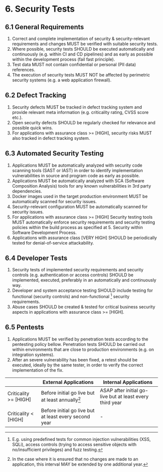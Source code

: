 # 6. Security Tests

## 6.1 General Requirements

1. Correct and complete implementation of security & security-relevant requirements and changes MUST be verified with suitable security tests.
2. Where possible, security tests SHOULD be executed automatically and continuously (e.g. within CI and CD pipelines) and as early as possible within the development process (fail fast principle).
3. Test data MUST not contain confidential or personal (PII data) references.
4. The execution of security tests MUST NOT be affected by perimetric security systems (e.g. a web application firewall).

## 6.2 Defect Tracking

1. Security defects MUST be tracked in defect tracking system and provide relevant meta information (e.g. criticality rating, CVSS score etc.).
2. Open security defects SHOULD be regularly checked for relevance and possible quick wins.
3. For applications with assurance class >= [HIGH], security risks MUST also tracked in defect tracking system.

## 6.3 Automated Security Testing

1. Applications MUST be automatically analyzed with security code scanning tools (SAST or IAST) in order to identify implementation vulnerabilities in source and program code as early as possible.
2. Applications MUST be automatically analyzed with SCA (Software Composition Analysis) tools for any known vulnerabilities in 3rd party dependencies.
3. Docker images used in the target production environment MUST be automatically scanned for security issues.
4. Security-relevant configuration MUST be automatically scanned for security issues.
5. For applications with assurance class >= [HIGH] Security testing tools MUST automatically enforce security requirements and security testing policies within the build process as specified at 5. Security within Software Development Process.
6. Applications with assurance class [VERY HIGH] SHOULD be periodically tested for denial-of-service attackability.

## 6.4 Developer Tests

1. Security tests of implemented security requirements and security controls (e.g. authentication or access controls) SHOULD be implemented, executed, preferably in an automatically and continuously way.
2. Developer and system acceptance testing SHOULD include testing for functional (security controls) and non-functional [^1] security requirements.
3. Abuse cases SHOULD be created & tested for critical business security aspects in applications with assurance class >= [HIGH].

## 6.5 Pentests
1. Applications MUST be verified by penetration tests according to the pentesting policy bellow. Penetration tests SHOULD be carried out within environments that are close to production environments (e.g. on integration systems).
2. After an severe vulnerability has been fixed, a retest should be executed, ideally by the same tester, in order to verify the correct implementation of the fix. 

| | External Applications  | Internal Applications |
| ------------- | ------------- | ------------- |
| Criticality >= [HIGH] | Before initial go live but at least annually[^2]  | ASAP after initial go-live but at least every third year  |
| Criticality < [HIGH] | Before initial go live but at least every second year  | - |


[^1]: E.g. using predefined tests for common injection vulnerabilities (XSS, SQLi), access controls (trying to access sensitive objects with no/insufficient privileges) and fuzz testing.

[^2]: In the case where it is ensured that no changes are made to an application, this interval MAY be extended by one additional year.
